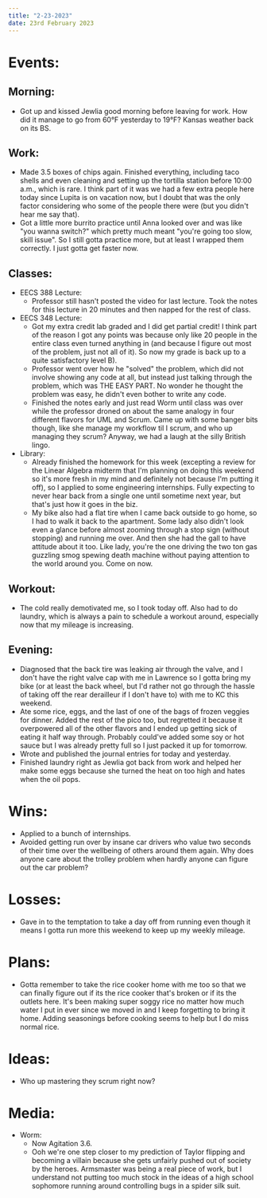 ```yaml
---
title: "2-23-2023"
date: 23rd February 2023
---
```

# Events:
## Morning:
- Got up and kissed Jewlia good morning before leaving for work. How did it manage to go from 60°F yesterday to 19°F? Kansas weather back on its BS.

## Work:
- Made 3.5 boxes of chips again. Finished everything, including taco shells and even cleaning and setting up the tortilla station before 10:00 a.m., which is rare. I think part of it was we had a few extra people here today since Lupita is on vacation now, but I doubt that was the only factor considering who some of the people there were (but you didn't hear me say that).
- Got a little more burrito practice until Anna looked over and was like "you wanna switch?" which pretty much meant "you're going too slow, skill issue". So I still gotta practice more, but at least I wrapped them correctly. I just gotta get faster now.

## Classes:
- EECS 388 Lecture:
	- Professor still hasn't posted the video for last lecture. Took the notes for this lecture in 20 minutes and then napped for the rest of class.
- EECS 348 Lecture:
	- Got my extra credit lab graded and I did get partial credit! I think part of the reason I got any points was because only like 20 people in the entire class even turned anything in (and because I figure out most of the problem, just not all of it). So now my grade is back up to a quite satisfactory level B).
	- Professor went over how he "solved" the problem, which did not involve showing any code at all, but instead just talking through the problem, which was THE EASY PART. No wonder he thought the problem was easy, he didn't even bother to write any code.
	- Finished the notes early and just read Worm until class was over while the professor droned on about the same analogy in four different flavors for UML and Scrum. Came up with some banger bits though, like she manage my workflow til I scrum, and who up managing they scrum? Anyway, we had a laugh at the silly British lingo.
- Library:
	- Already finished the homework for this week (excepting a review for the Linear Algebra midterm that I'm planning on doing this weekend so it's more fresh in my mind and definitely not because I'm putting it off), so I applied to some engineering internships. Fully expecting to never hear back from a single one until sometime next year, but that's just how it goes in the biz.
	- My bike also had a flat tire when I came back outside to go home, so I had to walk it back to the apartment. Some lady also didn't look even a glance before almost zooming through a stop sign (without stopping) and running me over. And then she had the gall to have attitude about it too. Like lady, you're the one driving the two ton gas guzzling smog spewing death machine without paying attention to the world around you. Come on now.

## Workout:
- The cold really demotivated me, so I took today off. Also had to do laundry, which is always a pain to schedule a workout around, especially now that my mileage is increasing.

## Evening:
- Diagnosed that the back tire was leaking air through the valve, and I don't have the right valve cap with me in Lawrence so I gotta bring my bike (or at least the back wheel, but I'd rather not go through the hassle of taking off the rear derailleur if I don't have to) with me to KC this weekend.
- Ate some rice, eggs, and the last of one of the bags of frozen veggies for dinner. Added the rest of the pico too, but regretted it because it overpowered all of the other flavors and I ended up getting sick of eating it half way through. Probably could've added some soy or hot sauce but I was already pretty full so I just packed it up for tomorrow.
- Wrote and published the journal entries for today and yesterday.
- Finished laundry right as Jewlia got back from work and helped her make some eggs because she turned the heat on too high and hates when the oil pops.

# Wins:
- Applied to a bunch of internships.
- Avoided getting run over by insane car drivers who value two seconds of their time over the wellbeing of others around them again. Why does anyone care about the trolley problem when hardly anyone can figure out the car problem?

# Losses:
- Gave in to the temptation to take a day off from running even though it means I gotta run more this weekend to keep up my weekly mileage.

# Plans:
- Gotta remember to take the rice cooker home with me too so that we can finally figure out if its the rice cooker that's broken or if its the outlets here. It's been making super soggy rice no matter how much water I put in ever since we moved in and I keep forgetting to bring it home. Adding seasonings before cooking seems to help but I do miss normal rice.

# Ideas:
- Who up mastering they scrum right now?

# Media:
- Worm:
	- Now Agitation 3.6.
	- Ooh we're one step closer to my prediction of Taylor flipping and becoming a villain because she gets unfairly pushed out of society by the heroes. Armsmaster was being a real piece of work, but I understand not putting too much stock in the ideas of a high school sophomore running around controlling bugs in a spider silk suit.